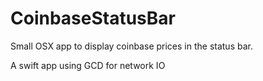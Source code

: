# CoinbaseStatusBar
Small OSX app to display coinbase prices in the status bar.

A swift app using GCD for network IO
